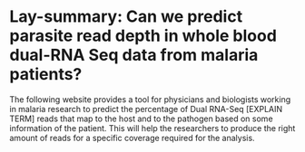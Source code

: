 # Lay-summary: Can we predict parasite read depth in whole blood dual-RNA Seq data from malaria patients?


The following website provides a tool for physicians and biologists working in malaria research to predict the percentage of Dual RNA-Seq [EXPLAIN TERM] reads that map to the host and to the pathogen based on some information of the patient. This will help the researchers to produce the right amount of reads for a specific coverage required for the analysis.
